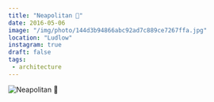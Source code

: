 ```yaml
---
title: "Neapolitan 🏡"
date: 2016-05-06
image: "/img/photo/144d3b94866abc92ad7c889ce7267ffa.jpg"
location: "Ludlow"
instagram: true
draft: false
tags:
 - architecture
---
```


![Neapolitan 🏡](/img/photo/144d3b94866abc92ad7c889ce7267ffa.jpg)
